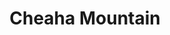 ---
layout: highpoint
title: Cheaha Mountain
location: Alabama
state: AL
category: highpoints
tag: Highpoints
tagline: 2,411 feet
name: alabama_highpoint
files: 16
thumbnail: 12
---